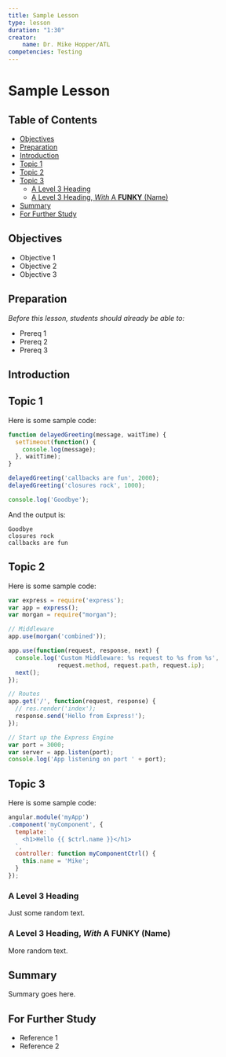 ```yaml
---
title: Sample Lesson
type: lesson
duration: "1:30"
creator:
    name: Dr. Mike Hopper/ATL
competencies: Testing
---
```


# Sample Lesson

## Table of Contents

* [Objectives](#objectives)
* [Preparation](#preparation)
* [Introduction](#introduction)
* [Topic 1](#topic-1)
* [Topic 2](#topic-2)
* [Topic 3](#topic-3)
  * [A Level 3 Heading](#a-level-3-heading)
  * [A Level 3 Heading, *With* A __FUNKY__ (Name)](#a-level-3-heading-with-a-funky-name)
* [Summary](#summary)
* [For Further Study](#for-further-study)

## Objectives
* Objective 1
* Objective 2
* Objective 3

## Preparation
*Before this lesson, students should already be able to:*

* Prereq 1
* Prereq 2
* Prereq 3

## Introduction

## Topic 1

Here is some sample code:

```javascript
function delayedGreeting(message, waitTime) {
  setTimeout(function() {
    console.log(message);
  }, waitTime);
}

delayedGreeting('callbacks are fun', 2000);
delayedGreeting('closures rock', 1000);

console.log('Goodbye');
```

And the output is:

```
Goodbye
closures rock
callbacks are fun
```

## Topic 2

Here is some sample code:

```javascript
var express = require('express');
var app = express();
var morgan = require("morgan");

// Middleware
app.use(morgan('combined'));

app.use(function(request, response, next) {
  console.log('Custom Middleware: %s request to %s from %s',
              request.method, request.path, request.ip);
  next();
});

// Routes
app.get('/', function(request, response) {
  // res.render('index');
  response.send('Hello from Express!');
});

// Start up the Express Engine
var port = 3000;
var server = app.listen(port);
console.log('App listening on port ' + port);
```

## Topic 3

Here is some sample code:

```javascript
angular.module('myApp')
.component('myComponent', {
  template: `
    <h1>Hello {{ $ctrl.name }}</h1>
  `,
  controller: function myComponentCtrl() {
    this.name = 'Mike';
  }
});
```

### A Level 3 Heading

Just some random text.

### A Level 3 Heading, *With* A __FUNKY__ (Name)

More random text.

## Summary

Summary goes here.

## For Further Study

* Reference 1
* Reference 2
